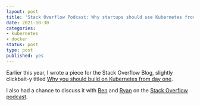```yaml
---
layout: post
title: 'Stack Overflow Podcast: Why startups should use Kubernetes from day one'
date: 2021-10-30 
categories:
- kubernetes
- docker
status: post
type: post
published: yes	
---
```


Earlier this year, I wrote a piece for the Stack Overflow Blog, slightly clickbait-y titled [Why you should build on Kubernetes from day one](https://stackoverflow.blog/2021/07/21/why-you-should-build-on-kubernetes-from-day-one/).

I also had a chance to discuss it with [Ben](https://stackoverflow.blog/author/benpopper/) and [Ryan](https://stackoverflow.blog/author/rdonovan) on the [Stack Overflow podcast](https://stackoverflow.blog/2021/07/27/podcast-361-why-startups-should-use-kubernetes-from-day-one/).


